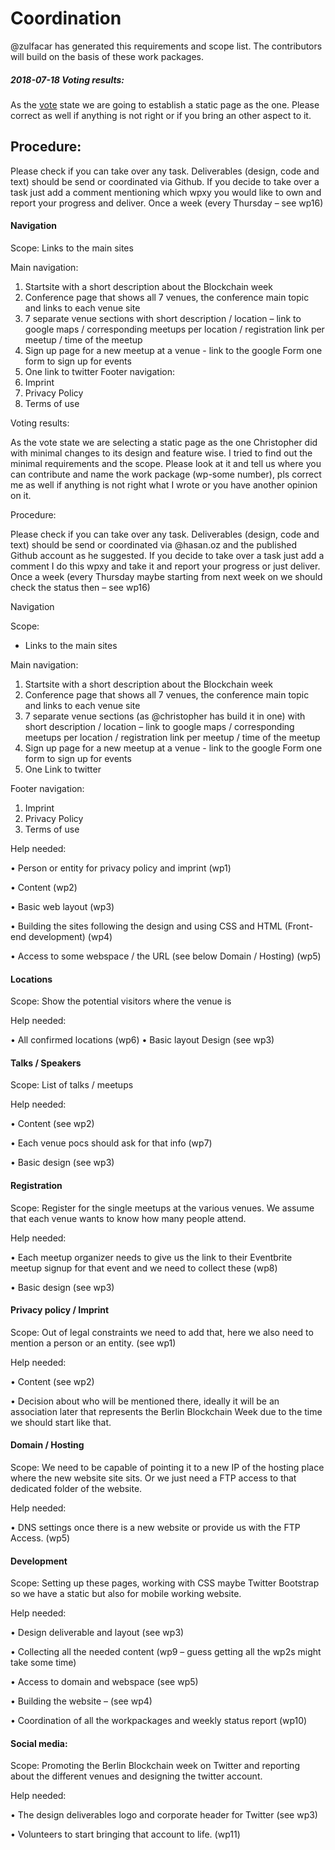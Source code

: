 # Coordination

@zulfacar has generated this requirements and scope list. The contributors will build on the basis of these work packages.

##### 2018-07-18 Voting results:
As the [vote](https://app2.sli.do/event/ytxrfegd/embed/polls/957042) state we are going to establish a static page as the one. Please correct as well if anything is not right or if you bring an other aspect to it.

## Procedure:

Please check if you can take over any task. Deliverables (design, code and text) should be send or coordinated via Github. If you decide to take over a task just add a comment mentioning which wpxy you would like to own and report your progress and deliver. Once a week (every Thursday – see wp16)

#### Navigation

Scope: Links to the main sites

Main navigation:
1) Startsite with a short description about the Blockchain week 
2) Conference page that shows all 7 venues, the conference main topic and links to each venue site
3) 7 separate venue sections with short description / location – link to google maps / corresponding meetups per location / registration link per meetup / time of the meetup
4) Sign up page for a new meetup at a venue - link to the google Form 
one form to sign up for events
5) One link to twitter
Footer navigation: 
1)  Imprint
2)  Privacy Policy
3)  Terms of use

Voting results:

As the vote state we are selecting a static page as the one Christopher did with minimal changes to its design and feature wise. I tried to find out the minimal requirements and the scope. Please look at it and tell us where you can contribute and name the work package (wp-some number), pls correct me as well if anything is not right what I wrote or you have another opinion on it.

Procedure:

Please check if you can take over any task. Deliverables (design, code and text) should be send or coordinated via @hasan.oz and the published Github account as he suggested. If you decide to take over a task just add a comment I do this wpxy and take it and report your progress or just deliver. Once a week (every Thursday maybe starting from next week on we should check the status then – see wp16)

Navigation

Scope:

- Links to the main sites

Main navigation:

1) Startsite with a short description about the Blockchain week 
2) Conference page that shows all 7 venues, the conference main topic and links to each venue site
3) 7 separate venue sections (as @christopher has build it in one) with short description / location – link to google maps / corresponding meetups per location / registration link per meetup / time of the meetup
4) Sign up page for a new meetup at a venue - link to the google Form 
one form to sign up for events
5) One Link to twitter

Footer navigation: 

1)	Imprint
2)	Privacy Policy
3)	Terms of use


Help needed: 

• Person or entity for privacy policy and imprint (wp1)

• Content (wp2)

• Basic web layout (wp3)

• Building the sites following the design and using CSS and HTML (Front-end development) (wp4)

• Access to some webspace / the URL (see below Domain / Hosting) (wp5)

#### Locations

Scope: Show the potential visitors where the venue is

Help needed:

• All confirmed locations (wp6)
• Basic layout Design (see wp3)

#### Talks / Speakers

Scope: List of talks / meetups

Help needed:

• Content (see wp2)

• Each venue pocs should ask for that info (wp7)

• Basic design (see wp3)

#### Registration 

Scope: Register for the single meetups at the various venues. We assume that each venue wants to know how many people attend.

Help needed:

• Each meetup organizer needs to give us the link to their Eventbrite meetup signup for that event and we need to collect these (wp8)

• Basic design (see wp3)

#### Privacy policy / Imprint

Scope: Out of legal constraints we need to add that, here we also need to mention a person or an entity. (see wp1)

Help needed:

• Content (see wp2)

• Decision about who will be mentioned there, ideally it will be an association later that represents the Berlin Blockchain Week due to the time we should start like that.

#### Domain / Hosting

Scope: We need to be capable of pointing it to a new IP of the hosting place where the new website site sits. Or we just need a FTP access to that dedicated folder of the website.

Help needed: 

• DNS settings once there is a new website or provide us with the FTP Access. (wp5)

#### Development

Scope: Setting up these pages, working with CSS maybe Twitter Bootstrap so we have a static but also for mobile working website.

Help needed:

• Design deliverable and layout (see wp3)

• Collecting all the needed content (wp9 – guess getting all the wp2s might take some time)

• Access to domain and webspace (see wp5)

• Building the website – (see wp4) 

• Coordination of all the workpackages and weekly status report (wp10)

#### Social media:

Scope: Promoting the Berlin Blockchain week on Twitter and reporting about the different venues and designing the twitter account.

Help needed: 

• The design deliverables logo and corporate header for Twitter (see wp3)

• Volunteers to start bringing that account to life. (wp11)

